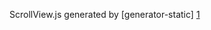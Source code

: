 ScrollView.js generated by [generator-static] [1]

[1]: https://github.com/pollen-digital/generator-static "generator-static"

